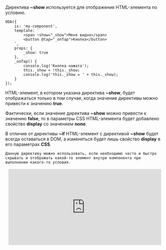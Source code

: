 Директива **~show** используется для отображения HTML-элемента по условию.

```javascript_run_edit_console_[my-component.js]
ODA({
    is: 'my-component',
    template: `
        <span ~show="_show">Меня видно</span>
        <button @tap="_onTap">Кнопка</button>
    `,
    props: {
        _show: true
    },
    _onTap() {
    	console.log('Кнопка нажата');
        this._show = !this._show;
        console.log('this._show = ' + this._show);
    }
});
```

HTML-элемент, в котором указана директива **~show**, будет отображаться только в том случае, когда значение директивы можно привести к значению **true**.

Фактически, если значение директива **~show** можно привести к значению **false**, то в параметры CSS HTML-элемента будет добавлено свойство **display** со значением **none**.

В отличие от директивы **~if** HTML-элемент с директивой **~show** будет всегда оставаться в DOM, а изменяться будет лишь свойство **display** в его параметрах **CSS**.

```faq_md
Данную директиву можно использовать, если необходимо часто и быстро скрывать и отображать какой-то элемент внутри компонента при выполнении какого-то условия.
```

<div style="position:relative;padding-bottom:48%; margin:10px">
    <iframe src="https://www.youtube.com/embed/V13DE79qlB0?start=0" frameborder="0" allow="accelerometer; autoplay; encrypted-media; gyroscope; picture-in-picture" allowfullscreen
    	style="position:absolute;width:100%;height:100%;"></iframe>
</div>
